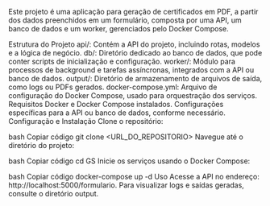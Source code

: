 Este projeto é uma aplicação para geração de certificados em PDF, a partir dos dados preenchidos em um formulário, composta por uma API, um banco de dados e um worker, gerenciados pelo Docker Compose.

Estrutura do Projeto
api/: Contém a API do projeto, incluindo rotas, modelos e a lógica de negócio.
db/: Diretório dedicado ao banco de dados, que pode conter scripts de inicialização e configuração.
worker/: Módulo para processos de background e tarefas assíncronas, integrados com a API ou banco de dados.
output/: Diretório de armazenamento de arquivos de saída, como logs ou PDFs gerados.
docker-compose.yml: Arquivo de configuração do Docker Compose, usado para orquestração dos serviços.
Requisitos
Docker e Docker Compose instalados.
Configurações específicas para a API ou banco de dados, conforme necessário.
Configuração e Instalação
Clone o repositório:

bash
Copiar código
git clone <URL_DO_REPOSITORIO>
Navegue até o diretório do projeto:

bash
Copiar código
cd GS
Inicie os serviços usando o Docker Compose:

bash
Copiar código
docker-compose up -d
Uso
Acesse a API no endereço: http://localhost:5000/formulario.
Para visualizar logs e saídas geradas, consulte o diretório output.
